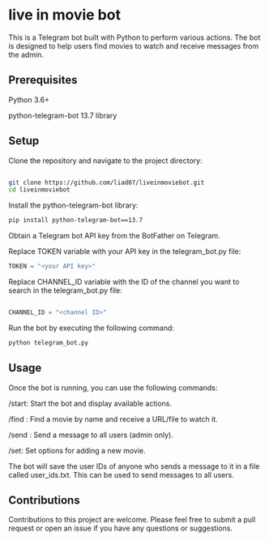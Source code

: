 # live in movie bot

This is a Telegram bot built with Python to perform various actions. The bot is designed to help users find movies to watch and receive messages from the admin.

## Prerequisites
Python 3.6+

python-telegram-bot 13.7 library
## Setup

Clone the repository and navigate to the project directory:

```bash

git clone https://github.com/liad07/liveinmoviebot.git
cd liveinmoviebot

```
Install the python-telegram-bot library:

```bash
pip install python-telegram-bot==13.7
```

Obtain a Telegram bot API key from the BotFather on Telegram.

Replace TOKEN variable with your API key in the telegram_bot.py file:

``` python
TOKEN = "<your API key>"
```

Replace CHANNEL_ID variable with the ID of the channel you want to search in the telegram_bot.py file:

``` python

CHANNEL_ID = "<channel ID>"
```


Run the bot by executing the following command:

```bash
python telegram_bot.py
```
## Usage

Once the bot is running, you can use the following commands:

/start: Start the bot and display available actions.

/find <name of movie>: Find a movie by name and receive a URL/file to watch it.

/send <message>: Send a message to all users (admin only).

/set: Set options for adding a new movie.

The bot will save the user IDs of anyone who sends a message to it in a file called user_ids.txt. This can be used to send messages to all users.

## Contributions

Contributions to this project are welcome. Please feel free to submit a pull request or open an issue if you have any questions or suggestions.
